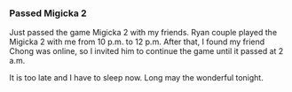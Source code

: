 ### Passed Migicka 2
Just passed the game Migicka 2 with my friends. Ryan couple played the Migicka 2 with me from 10 p.m. to 12 p.m. After that, I found my friend Chong was online, so I invited him to continue the game until it passed at 2 a.m.

It is too late and I have to sleep now. Long may the wonderful tonight.
